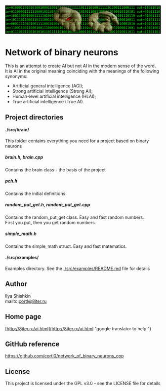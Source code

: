 ![](img.png)
# Network of binary neurons
This is an attempt to create AI but not AI in the modern sense of the word.  
It is AI in the original meaning coinciding with the meanings of the following synonyms:  
- Artificial general intelligence (AGI);  
- Strong artificial intelligence (Strong AI);  
- Human-level artificial intelligence (HLAI);  
- True artificial intelligence (True AI).

## Project directories

#### ./src/brain/
This folder contains everything you need for a project based on binary neurons

##### brain.h, brain.cpp
Contains the brain class - the basis of the project

##### pch.h
Contains the initial definitions

##### random_put_get.h, random_put_get.cpp  
Contains the random_put_get class. Easy and fast random numbers.  
First you put, then you get random numbers.

##### simple_math.h
Contains the simple_math struct. Easy and fast matematics.

#### ./src/examples/
Examples directory. See the [./src/examples/README.md](../blob/master/src/examples/README.md) file for details

## Author
Ilya Shishkin  
mailto:cortl@8iter.ru

## Home page
[http://8iter.ru/ai.html](http://8iter.ru/ai.html "google translator to help!")

## GitHub reference
https://github.com/cortl0/network_of_binary_neurons_cpp

## License
This project is licensed under the GPL v3.0 - see the LICENSE file for details
